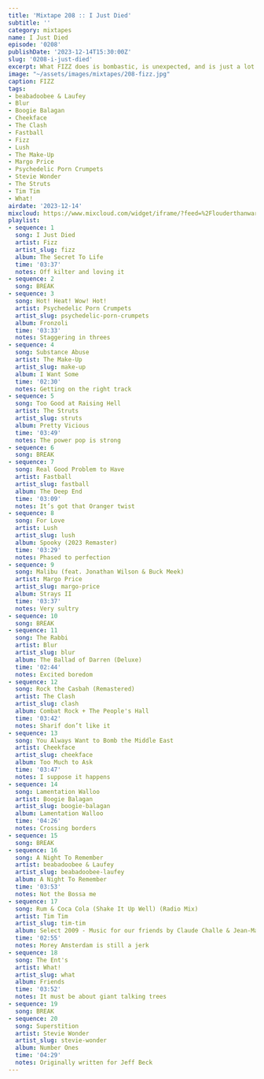 ```yaml
---
title: 'Mixtape 208 :: I Just Died'
subtitle: ''
category: mixtapes
name: I Just Died
episode: '0208'
publishDate: '2023-12-14T15:30:00Z'
slug: '0208-i-just-died'
excerpt: What FIZZ does is bombastic, is unexpected, and is just a lot of fun.
image: "~/assets/images/mixtapes/208-fizz.jpg"
caption: FIZZ
tags:
- beabadoobee & Laufey
- Blur
- Boogie Balagan
- Cheekface
- The Clash
- Fastball
- Fizz
- Lush
- The Make-Up
- Margo Price
- Psychedelic Porn Crumpets
- Stevie Wonder
- The Struts
- Tim Tim
- What!
airdate: '2023-12-14'
mixcloud: https://www.mixcloud.com/widget/iframe/?feed=%2Flouderthanwar%2Fthe-mixtape-208-i-just-died-2023-12-14%2F&hide_artwork=1&hide_cover=1
playlist:
- sequence: 1
  song: I Just Died
  artist: Fizz
  artist_slug: fizz
  album: The Secret To Life
  time: '03:37'
  notes: Off kilter and loving it
- sequence: 2
  song: BREAK
- sequence: 3
  song: Hot! Heat! Wow! Hot!
  artist: Psychedelic Porn Crumpets
  artist_slug: psychedelic-porn-crumpets
  album: Fronzoli
  time: '03:33'
  notes: Staggering in threes
- sequence: 4
  song: Substance Abuse
  artist: The Make-Up
  artist_slug: make-up
  album: I Want Some
  time: '02:30'
  notes: Getting on the right track
- sequence: 5
  song: Too Good at Raising Hell
  artist: The Struts
  artist_slug: struts
  album: Pretty Vicious
  time: '03:49'
  notes: The power pop is strong
- sequence: 6
  song: BREAK
- sequence: 7
  song: Real Good Problem to Have
  artist: Fastball
  artist_slug: fastball
  album: The Deep End
  time: '03:09'
  notes: It’s got that Oranger twist
- sequence: 8
  song: For Love
  artist: Lush
  artist_slug: lush
  album: Spooky (2023 Remaster)
  time: '03:29'
  notes: Phased to perfection
- sequence: 9
  song: Malibu (feat. Jonathan Wilson & Buck Meek)
  artist: Margo Price
  artist_slug: margo-price
  album: Strays II
  time: '03:37'
  notes: Very sultry
- sequence: 10
  song: BREAK
- sequence: 11
  song: The Rabbi
  artist: Blur
  artist_slug: blur
  album: The Ballad of Darren (Deluxe)
  time: '02:44'
  notes: Excited boredom
- sequence: 12
  song: Rock the Casbah (Remastered)
  artist: The Clash
  artist_slug: clash
  album: Combat Rock + The People's Hall
  time: '03:42'
  notes: Sharif don’t like it
- sequence: 13
  song: You Always Want to Bomb the Middle East
  artist: Cheekface
  artist_slug: cheekface
  album: Too Much to Ask
  time: '03:47'
  notes: I suppose it happens
- sequence: 14
  song: Lamentation Walloo
  artist: Boogie Balagan
  artist_slug: boogie-balagan
  album: Lamentation Walloo
  time: '04:26'
  notes: Crossing borders
- sequence: 15
  song: BREAK
- sequence: 16
  song: A Night To Remember
  artist: beabadoobee & Laufey
  artist_slug: beabadoobee-laufey
  album: A Night To Remember
  time: '03:53'
  notes: Not the Bossa me
- sequence: 17
  song: Rum & Coca Cola (Shake It Up Well) (Radio Mix)
  artist: Tim Tim
  artist_slug: tim-tim
  album: Select 2009 - Music for our friends by Claude Challe & Jean-Marc Challe
  time: '02:55'
  notes: Morey Amsterdam is still a jerk
- sequence: 18
  song: The Ent's
  artist: What!
  artist_slug: what
  album: Friends
  time: '03:52'
  notes: It must be about giant talking trees
- sequence: 19
  song: BREAK
- sequence: 20
  song: Superstition
  artist: Stevie Wonder
  artist_slug: stevie-wonder
  album: Number Ones
  time: '04:29'
  notes: Originally written for Jeff Beck
---
```


